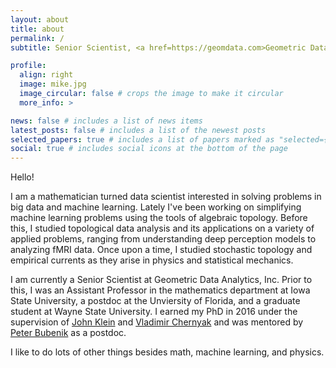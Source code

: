 ```yaml
---
layout: about
title: about
permalink: /
subtitle: Senior Scientist, <a href=https://geomdata.com>Geometric Data Analytics, Inc.</a>

profile:
  align: right
  image: mike.jpg
  image_circular: false # crops the image to make it circular
  more_info: >

news: false # includes a list of news items
latest_posts: false # includes a list of the newest posts
selected_papers: true # includes a list of papers marked as "selected={true}"
social: true # includes social icons at the bottom of the page
---
```


Hello!

I am a mathematician turned data scientist interested in solving
problems in big data and machine learning. Lately I've been working on
simplifying machine learning problems using the tools of algebraic topology.
Before this, I studied topological data analysis and its applications on a
variety of applied problems, ranging from understanding deep perception models
to analyzing fMRI data. Once upon a time, I studied stochastic topology and
empirical currents as they arise in physics and statistical mechanics.

I am currently a Senior Scientist at Geometric Data Analytics, Inc. Prior to this,
I was an Assistant Professor in the mathematics department at Iowa State University,
a postdoc at the Unviersity of Florida, and a graduate student at Wayne State University.
I earned my PhD in 2016 under the supervision of [John Klein](http://www.klein.wayne.edu/)
and [Vladimir Chernyak](https://clasprofiles.wayne.edu/profile/av3651) and
was mentored by [Peter Bubenik](https://people.clas.ufl.edu/peterbubenik/) as a postdoc.

I like to do lots of other things besides math, machine learning, and physics.
